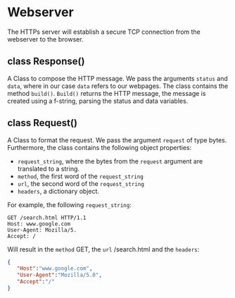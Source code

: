 # Webserver

The HTTPs server will establish a secure TCP connection from the webserver to the browser.  

## class Response()
A Class to compose the HTTP message. 
We pass the arguments `status` and `data`, where in our case `data` refers to our webpages. 
The class contains the method `build()`.
`Build()` returns the HTTP message, the message is created using a f-string, parsing the status and data variables. 

## class Request()
A Class to format the request. 
We pass the argument `request` of type bytes. 
Furthermore, the class contains the following object properties:
- `request_string`, where the bytes from the `request` argument are translated to a string. 
- `method`, the first word of the `request_string`
- `url`, the second word of the `request_string`
- `headers`, a dictionary object. 


For example, the following `request_string`: 
```http
GET /search.html HTTP/1.1
Host: www.google.com
User-Agent: Mozilla/5.
Accept: /
```
Will result in the `method` GET, the `url` /search.html and the `headers`: 
```json
{
   "Host":"www.google.com",
   "User-Agent":"Mozilla/5.0",
   "Accept":"/"
}
```
